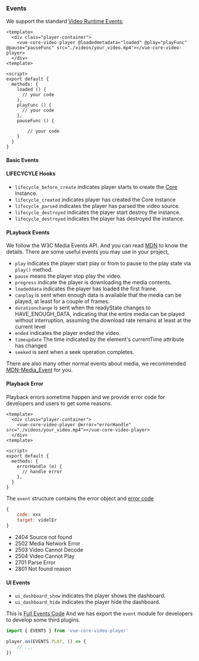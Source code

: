 ### Events

We support the standard [Video Runtime Events](https://developer.mozilla.org/en-US/docs/Web/Guide/Events/Media_events); 

``` vue
<template>
  <div class="player-container">
    <vue-core-video-player @loadedmetadata="loaded" @play="playFunc" @pause="pauseFunc" src="./videos/your_video.mp4"></vue-core-video-player>
  </div>
<template>

<script>
export default {
  methods: {
    loaded () {
      // your code
    },
    playFunc () {
      // your code
    },
    pauseFunc () {
        
        // your code
    }
  }
}

```

#### Basic Events

#### LIFECYCYLE Hooks

+ `lifecycle_before_create` indicates player starts  to create the  [Core](https://github.com/core-player/vue-core-video-player/blob/master/src/core/index.js) instance.
+ `lifecycle_created` indicates player has created the Core instance
+ `lifecycle_parsed` indicates the player has parsed the video source.
+ `lifecycle_destroyed` indicates the player start destroy the instance.
+ `lifecycle_destroyed` indicates the player has destroyed the instance.


#### PLayback Events

We follow the W3C Media Events API. And you can read [MDN](https://developer.mozilla.org/en-US/docs/Web/Guide/Events/Media_events) to know the details. There are some useful events you may use in your project,

+ `play` indicates the player start play or from to pause to the play state via `play()` method.
+ `pause` means the player stop play the video.
+ `progress` indicate the player is downloading the media contents.
+ `loadeddata` indicates the player has loaded the first frame.
+ `canplay` is sent when enough data is available that the media can be played, at least for a couple of frames. 
+ `durationchange` is sent when the readyState changes to HAVE_ENOUGH_DATA, indicating that the entire media can be played without interruption, assuming the download rate remains at least at the current level
+ `ended` indicates the player ended the video.
+ `timeupdate` The time indicated by the element's currentTime attribute has changed
+ `seeked` is sent when a seek operation completes.

There are also many other normal events about media, we recommended [MDN-Media_Event](https://developer.mozilla.org/en-US/docs/Web/Guide/Events/Media_events) for you.


#### Playback Error

Playback errors sometime happen and we provide error code for developers and users to get some reasons.

``` vue
<template>
  <div class="player-container">
    <vue-core-video-player @error="errorHandle" src="./videos/your_video.mp4"></vue-core-video-player>
  </div>
<template>

<script>
export default {
  methods: {
    errorHandle (e) {
      // handle error
    },
  }
}
```

The `event` structure contains the error object and [error code](https://github.com/core-player/vue-core-video-player/blob/master/src/constants/ERROR_CODE.js)

``` js
{
    code: xxx
    target: videlEr
}
```

+ 2404 Source not found
+ 2502 Media Network Error
+ 2503 Video Cannot Decode
+ 2504 Video Cannot Play
+ 2701 Parse Error
+ 2801 Not found reason

#### UI Events

+ `ui_dashboard_show` indicates the player shows the dashboard.
+ `ui_dashboard_hide` indicates the player hide the dashboard.



This is [Full Events Code](https://github.com/core-player/vue-core-video-player/blob/master/src/constants/EVENTS.js) And we has export the `event` module for developers to develop some third plugins.

``` js
import { EVENTS } from 'vue-core-video-player'

player.on(EVENTS.PLAY, () => {
    // ...
})
```

